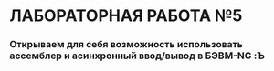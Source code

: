 # ЛАБОРАТОРНАЯ РАБОТА №5

### Открываем для себя возможность использовать ассемблер и асинхронный ввод/вывод в БЭВМ-NG :Ъ
